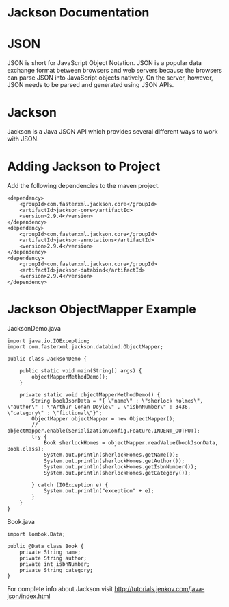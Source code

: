 # Jackson Documentation

# JSON
JSON is short for JavaScript Object Notation. 
JSON is a popular data exchange format between browsers and web servers because the browsers can parse JSON into JavaScript objects natively.
On the server, however, JSON needs to be parsed and generated using JSON APIs.

# Jackson
Jackson is a Java JSON API which provides several different ways to work with JSON.

# Adding Jackson to Project

Add the following dependencies to the maven project.
```
<dependency>
    <groupId>com.fasterxml.jackson.core</groupId>
    <artifactId>jackson-core</artifactId>
    <version>2.9.4</version>
</dependency>
<dependency>
    <groupId>com.fasterxml.jackson.core</groupId>
    <artifactId>jackson-annotations</artifactId>
    <version>2.9.4</version>
</dependency>
<dependency>
    <groupId>com.fasterxml.jackson.core</groupId>
    <artifactId>jackson-databind</artifactId>
    <version>2.9.4</version>
</dependency>
```
# Jackson ObjectMapper Example

JacksonDemo.java
```
import java.io.IOException;
import com.fasterxml.jackson.databind.ObjectMapper;

public class JacksonDemo {

	public static void main(String[] args) {
		objectMapperMethodDemo();
	}

	private static void objectMapperMethodDemo() {
		String bookJsonData = "{ \"name\" : \"sherlock holmes\", \"author\" : \"Arthur Conan Doyle\" , \"isbnNumber\" : 3436, \"category\" : \"fictional\"}";
		ObjectMapper objectMapper = new ObjectMapper();
		// objectMapper.enable(SerializationConfig.Feature.INDENT_OUTPUT);
		try {
			Book sherlockHomes = objectMapper.readValue(bookJsonData, Book.class);
			System.out.println(sherlockHomes.getName());
			System.out.println(sherlockHomes.getAuthor());
			System.out.println(sherlockHomes.getIsbnNumber());
			System.out.println(sherlockHomes.getCategory());

		} catch (IOException e) {
			System.out.println("exception" + e);
		}
	}
}
```
Book.java
```
import lombok.Data;

public @Data class Book {
	private String name;
	private String author;
	private int isbnNumber;
	private String category;
}
```

For complete info about Jackson visit http://tutorials.jenkov.com/java-json/index.html 
